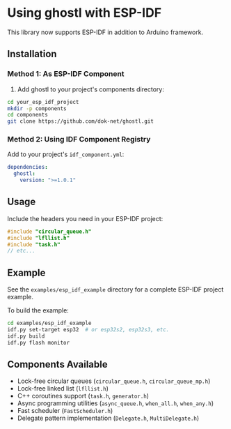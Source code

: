 # Using ghostl with ESP-IDF

This library now supports ESP-IDF in addition to Arduino framework.

## Installation

### Method 1: As ESP-IDF Component

1. Add ghostl to your project's components directory:
```bash
cd your_esp_idf_project
mkdir -p components
cd components
git clone https://github.com/dok-net/ghostl.git
```

### Method 2: Using IDF Component Registry

Add to your project's `idf_component.yml`:
```yaml
dependencies:
  ghostl:
    version: ">=1.0.1"
```

## Usage

Include the headers you need in your ESP-IDF project:

```cpp
#include "circular_queue.h"
#include "lfllist.h"
#include "task.h"
// etc...
```

## Example

See the `examples/esp_idf_example` directory for a complete ESP-IDF project example.

To build the example:
```bash
cd examples/esp_idf_example
idf.py set-target esp32  # or esp32s2, esp32s3, etc.
idf.py build
idf.py flash monitor
```

## Components Available

- Lock-free circular queues (`circular_queue.h`, `circular_queue_mp.h`)
- Lock-free linked list (`lfllist.h`)
- C++ coroutines support (`task.h`, `generator.h`)
- Async programming utilities (`async_queue.h`, `when_all.h`, `when_any.h`)
- Fast scheduler (`FastScheduler.h`)
- Delegate pattern implementation (`Delegate.h`, `MultiDelegate.h`)